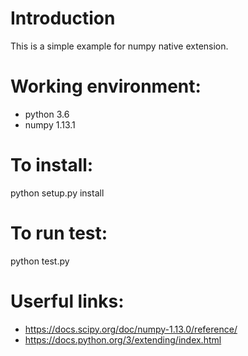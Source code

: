 # Introduction
This is a simple example for numpy native extension.

# Working environment:
* python 3.6
* numpy 1.13.1

# To install:
python setup.py install

# To run test:
python test.py

# Userful links:
* https://docs.scipy.org/doc/numpy-1.13.0/reference/
* https://docs.python.org/3/extending/index.html
